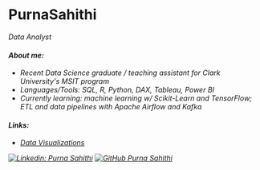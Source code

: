 # PurnaSahithi
<p><em>Data Analyst</p>


#### About me:
- Recent Data Science graduate / teaching assistant for Clark University's MSIT program
- Languages/Tools: SQL, R, Python, DAX, Tableau, Power BI
- Currently learning: machine learning w/ Scikit-Learn and TensorFlow; ETL and data pipelines with Apache Airflow and Kafka


#### Links:

<!---
- <a href="https://github.com/NikoSeino/Data-Analysis-in-R">R Projects </a>
- <a href="https://github.com/NikoSeino/Python-Projects">Python Projects </a>
- <a href="https://github.com/NikoSeino/machine-learning">Machine Learning Projects </a>
- <a href="https://github.com/NikoSeino/Business-Analytics">Business Analysis Projects </a>
- <a href="https://github.com/NikoSeino/Bellabeat-case-study">Google Data Analytics Certification Project </a>
- <a href="https://nikoseino.github.io/">Personal Website</a>
- <a href="https://modernspeechsolutions.wordpress.com/">SLP Stuff</a>
--->

- <a href="https://public.tableau.com/app/profile/purna.sahithi.sunkara/vizzes">Data Visualizations</a>


[![Linkedin: Purna Sahithi](https://img.shields.io/badge/-NikoSeino-blue?style=flat-square&logo=Linkedin&logoColor=white&link=https://www.linkedin.com/in/nikoseino/)](https://www.linkedin.com/in/purna-sahithi-sunkara/)
[![GitHub Purna Sahithi](https://img.shields.io/github/followers/NikoSeino?label=follow&style=social)](https://github.com/NikoSeino)

